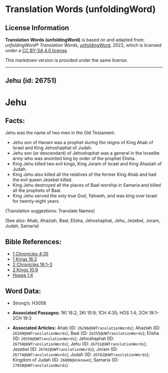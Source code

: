# Translation Words (unfoldingWord)

## License Information

**Translation Words (unfoldingWord)** is based on and adapted from: _unfoldingWord® Translation Words_, [unfoldingWord](https://unfoldingword.org/utw), 2022, which is licensed under a [CC BY-SA 4.0 license](https://creativecommons.org/licenses/by-sa/4.0/legalcode.en).

This markdown version is provided under the same license.



--------------------------------

## Jehu (id: 26751)

Jehu
====

Facts:
------

Jehu was the name of two men in the Old Testament.

* Jehu son of Hanani was a prophet during the reigns of King Ahab of Israel and King Jehoshaphat of Judah.
* Jehu son (or descendant) of Jehoshaphat was a general in the Israelite army who was anointed king by order of the prophet Elisha.
* King Jehu killed two evil kings, King Joram of Israel and King Ahaziah of Judah.
* King Jehu also killed all the relatives of the former King Ahab and had the evil queen Jezebel killed.
* King Jehu destroyed all the places of Baal worship in Samaria and killed all the prophets of Baal.
* King Jehu served the only true God, Yahweh, and was king over Israel for twenty\-eight years.

(Translation suggestions: Translate Names)

(See also: Ahab, Ahaziah, Baal, Elisha, Jehoshaphat, Jehu, Jezebel, Joram, Judah, Samaria)

Bible References:
-----------------

* [1 Chronicles 4:35](https://ref.ly/1Chr4:35)
* [1 Kings 16:2](https://ref.ly/1Kgs16:2)
* [2 Chronicles 19:1–3](https://ref.ly/2Chr19:1-2Chr19:3)
* [2 Kings 10:9](https://ref.ly/2Kgs10:9)
* [Hosea 1:4](https://ref.ly/Hos1:4)

Word Data:
----------

* Strong’s: H3058

* **Associated Passages:** 1KI 16:2; 2KI 10:9; 1CH 4:35; HOS 1:4; 2CH 19:1–2CH 19:3
* **Associated Articles:** Ahab (ID: `26296@UWTranslationWords`); Ahaziah (ID: `26299@UWTranslationWords`); Baal (ID: `26355@UWTranslationWords`); Elisha (ID: `26556@UWTranslationWords`); Jehoshaphat (ID: `26750@UWTranslationWords`); Jehu (ID: `26751@UWTranslationWords`); Jezebel (ID: `26762@UWTranslationWords`); Joram (ID: `26774@UWTranslationWords`); Judah (ID: `26782@UWTranslationWords`); Kingdom of Judah (ID: `26800@Unknown`); Samaria (ID: `27050@UWTranslationWords`)

